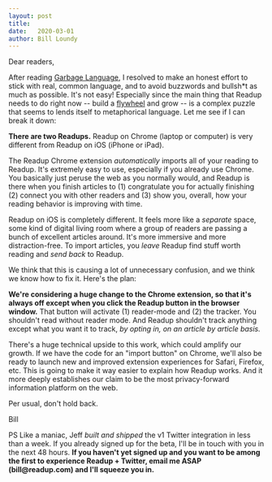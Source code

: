 ```yaml
---
layout: post
title:  
date:   2020-03-01
author: Bill Loundy
---
```

<p>
Dear readers,
</p>

<p>
After reading <a href="https://readup.com/comments/vulture/garbage-language">Garbage Language</a>, I resolved to make an honest effort to stick with real, common language, and to avoid buzzwords and bullsh*t as much as possible. It's not easy! Especially since the main thing that Readup needs to do right now -- build a <a href="https://readup.com/comments/reforge/growth-loops-are-the-new-funnels">flywheel</a> and grow -- is a complex puzzle that seems to lends itself to metaphorical language. Let me see if I can break it down: 
</p>
<p>
<strong>There are two Readups.</strong> Readup on Chrome (laptop or computer) is very different from Readup on iOS (iPhone or iPad). 
</p>

<p>
The Readup Chrome extension <em>automatically</em> imports all of your reading to Readup. It's extremely easy to use, especially if you already use Chrome. You basically just peruse the web as you normally would, and Readup is there when you finish articles to (1) congratulate you for actually finishing (2) connect you with other readers and (3) show you, overall, how your reading behavior is improving with time.
</p>

<p>
Readup on iOS is completely different. It feels more like a <em>separate</em> space, some kind of digital living room where a group of readers are passing a bunch of excellent articles around. It's more immersive and more distraction-free. To import articles, you <em>leave</em> Readup find stuff worth reading and <em>send back</em> to Readup.
</p>

<p>
We think that this is causing a lot of unnecessary confusion, and we think we know how to fix it. Here's the plan: 
</p>

<p>
<strong>We're considering a huge change to the Chrome extension, so that it's always off except when you click the Readup button in the browser window.</strong> That button will activate (1) reader-mode and (2) the tracker. You shouldn't read without reader mode. And Readup shouldn't track anything except what you want it to track, <em>by opting in, on an article by article basis.</em>
</p>

<p>
There's a huge technical upside to this work, which could amplify our growth. If we have the code for an "import button" on Chrome, we'll also be ready to launch new and improved extension experiences for Safari, Firefox, etc. This is going to make it way easier to explain how Readup works. And it more deeply establishes our claim to be the most privacy-forward information platform on the web.
</p>

<p>
Per usual, don't hold back.
</p>

<p>
Bill
</p>

<p>
PS Like a maniac, Jeff <em>built and shipped</em> the v1 Twitter integration in less than a week. If you already signed up for the beta, I'll be in touch with you in the next 48 hours. <strong>If you haven't yet signed up and you want to be among the first to experience Readup + Twitter, email me ASAP (bill@readup.com) and I'll squeeze you in.</strong>
</p>